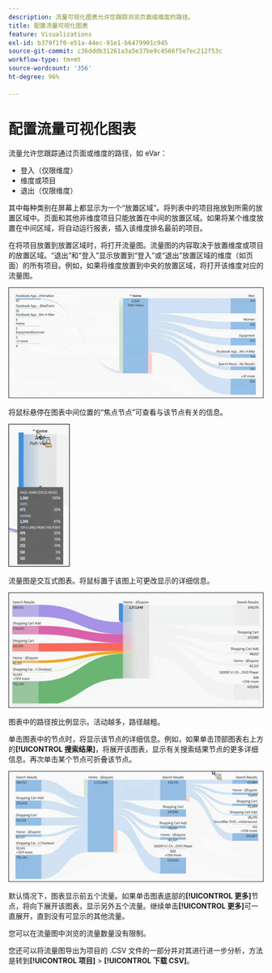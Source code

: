 ```yaml
---
description: 流量可视化图表允许您跟踪浏览页面或维度的路径。
title: 配置流量可视化图表
feature: Visualizations
exl-id: b379f1f0-e51a-44ec-91e1-b6479901c945
source-git-commit: c36dddb31261a3a5e37be9c4566f5e7ec212f53c
workflow-type: tm+mt
source-wordcount: '356'
ht-degree: 96%

---
```


# 配置流量可视化图表

流量允许您跟踪通过页面或维度的路径，如 eVar：

* 登入（仅限维度）
* 维度或项目
* 退出（仅限维度）

其中每种类别在屏幕上都显示为一个“放置区域”。将列表中的项目拖放到所需的放置区域中。页面和其他非维度项目只能放置在中间的放置区域。如果将某个维度放置在中间区域，将自动运行报表，插入该维度排名最前的项目。

在将项目放置到放置区域时，将打开流量图。流量图的内容取决于放置维度或项目的放置区域。“退出”和“登入”显示放置到“登入”或“退出”放置区域的维度（如页面）的所有项目。例如，如果将维度放置到中央的放置区域，将打开该维度对应的流量图。

![](assets/flow.jpg)

将鼠标悬停在图表中间位置的“焦点节点”可查看与该节点有关的信息。

![](assets/flow4.jpg)

流量图是交互式图表。将鼠标置于该图上可更改显示的详细信息。

![](assets/flow2.jpg)

图表中的路径按比例显示。活动越多，路径越粗。

单击图表中的节点时，将显示该节点的详细信息。例如，如果单击顶部图表右上方的&#x200B;**[!UICONTROL 搜索结果]**，将展开该图表，显示有关搜索结果节点的更多详细信息。再次单击某个节点可折叠该节点。

![](assets/flow3.jpg)

默认情况下，图表显示前五个流量。如果单击图表底部的&#x200B;**[!UICONTROL 更多]**&#x200B;节点，将向下展开该图表，显示另外五个流量。继续单击&#x200B;**[!UICONTROL 更多]**&#x200B;可一直展开，直到没有可显示的其他流量。

您可以在流量图中浏览的流量数量没有限制。

您还可以将流量图导出为项目的 .CSV 文件的一部分并对其进行进一步分析，方法是转到&#x200B;**[!UICONTROL 项目]** > **[!UICONTROL 下载 CSV]**。
